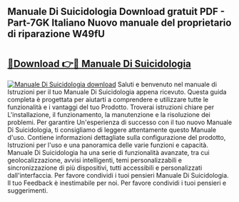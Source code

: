 ## Manuale Di Suicidologia Download gratuit PDF - Part-7GK Italiano Nuovo manuale del proprietario di riparazione W49fU

# <h2><a href="http://dfdl0eu.blite.top/?on=Manuale+Di+Suicidologia">🔗Download 👉🔴 Manuale Di Suicidologia</a></h2>

[![Manuale Di Suicidologia download](https://i.imgur.com/lujVjoI.png)](http://dfdl0eu.blite.top/?on=Manuale+Di+Suicidologia)
Saluti e benvenuto nel manuale di Istruzioni per il tuo Manuale Di Suicidologia appena ricevuto. Questa guida completa è progettata per aiutarti a comprendere e utilizzare tutte le funzionalità e i vantaggi del tuo Prodotto. Troverai istruzioni chiare per L'installazione, il funzionamento, la manutenzione e la risoluzione dei problemi. Per garantire Un'esperienza di successo con il tuo nuovo Manuale Di Suicidologia, ti consigliamo di leggere attentamente questo Manuale d'uso. Contiene informazioni dettagliate sulla configurazione del prodotto, Istruzioni per l'uso e una panoramica delle varie funzioni e capacità. Manuale Di Suicidologia ha una serie di funzionalità avanzate, tra cui geolocalizzazione, avvisi intelligenti, temi personalizzabili e sincronizzazione di più dispositivi, tutti accessibili e personalizzati dall'interfaccia. Per favore condividi i tuoi pensieri Manuale Di Suicidologia. Il tuo Feedback è inestimabile per noi. Per favore condividi i tuoi pensieri e suggerimenti.
